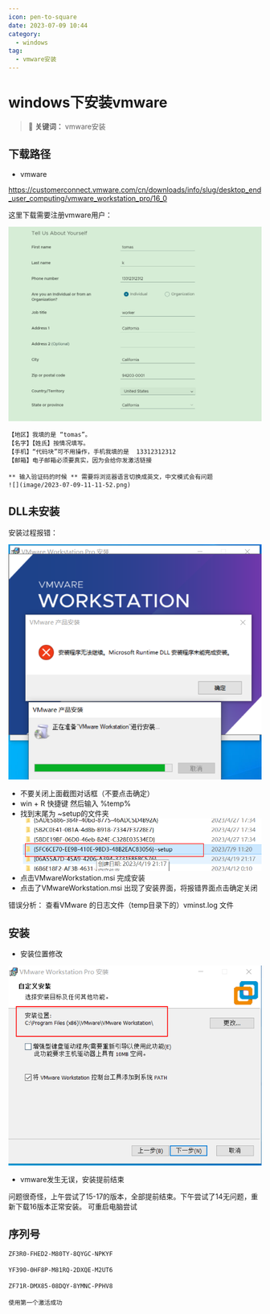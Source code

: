 ```yaml
---
icon: pen-to-square
date: 2023-07-09 10:44
category:
  - windows
tag:
  - vmware安装
---
```


# windows下安装vmware

> 📌 **关键词：** vmware安装


## 下载路径

* vmware

 https://customerconnect.vmware.com/cn/downloads/info/slug/desktop_end_user_computing/vmware_workstation_pro/16_0

 这里下载需要注册vmware用户：

![](image/2023-07-09-11-13-45.png)
 ```
【地区】我填的是 “tomas”。
【名字】【姓氏】按情况填写。
【手机】“代码块”可不用操作，手机我填的是  13312312312
【邮箱】电子邮箱必须要真实，因为会给你发激活链接

** 输入验证码的时候 ** 需要将浏览器语言切换成英文，中文模式会有问题
![](image/2023-07-09-11-11-52.png)

 ```


## DLL未安装

安装过程报错：

![](image/2023-07-09-11-28-43.png)

* 不要关闭上面截图对话框（不要点击确定）
* win + R 快捷键 然后输入 %temp%  
* 找到末尾为 ~setup的文件夹
![](image/2023-07-09-11-30-32.png)
* 点击VMwareWorkstation.msi 完成安装 
* 点击了VMwareWorkstation.msi  出现了安装界面，将报错界面点击确定关闭

错误分析：
查看VMware 的日志文件（temp目录下的）vminst.log 文件 

## 安装

* 安装位置修改

![](image/2023-07-09-11-36-17.png)

* vmware发生无误，安装提前结束

问题很奇怪，上午尝试了15-17的版本，全部提前结束。下午尝试了14无问题，重新下载16版本正常安装。
可重启电脑尝试

## 序列号

```
ZF3R0-FHED2-M80TY-8QYGC-NPKYF

YF390-0HF8P-M81RQ-2DXQE-M2UT6

ZF71R-DMX85-08DQY-8YMNC-PPHV8

使用第一个激活成功

```


